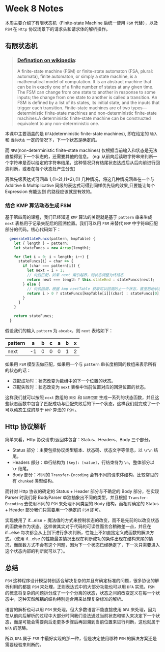 # Week 8 Notes

本周主要介绍了有限状态机（Finite-state Machine 后统一使用 `FSM` 代替），以及 `FSM` 在 `Http` 协议场景下的请求头和请求体的解析操作。

## 有限状态机
> ### [Defination on wikipedia](https://en.wikipedia.org/wiki/Finite-state_machine): 
> A finite-state machine (FSM) or finite-state automaton (FSA, plural: automata), finite automaton, or simply a state machine, is a mathematical model of computation. It is an abstract machine that can be in exactly one of a finite number of states at any given time. The FSM can change from one state to another in response to some inputs; the change from one state to another is called a transition. An FSM is defined by a list of its states, its initial state, and the inputs that trigger each transition. Finite-state machines are of two types—deterministic finite-state machines and non-deterministic finite-state machines.A deterministic finite-state machine can be constructed equivalent to any non-deterministic one.

本课中主要涵盖的是 `DFA`(deterministic finite-state machines), 即在给定的 `输入` 和 `当前状态` 一定的情况下，下一个状态是确定的。

而 `NFA`(non-deterministic finite-state machines) 仅根据当前输入和状态是无法直接得到下一个状态的，还需要其他的信息。 (eg: 从前向后读取字符串来判断一个字符串是否以给定的字符串结尾，这种情况只有结尾状态达成后从后向前进行回溯判断，或者在每个状态处产生分支) 

高优先级表达式可涵盖 1,(1+2),(1*2),(1) 几种情况，将这几种情况涵盖在一个与 Additive & Multiplicative 同级的表达式可得到同样优先级的效果,只要能让每个 Expression 有能达到 <Number> 的路径应该就是有效的。

### 结合 KMP 算法动态生成 FSM

基于第四周的课程，我们已经知道 `KMP` 算法的关键就是基于 `pattern` 串来生成 `next` 表格用于记录失配后的回溯位置。我们可以用 `FSM` 来替代 `KMP` 中字符串匹配部分的代码。核心代码如下：

```javascript
  generateStateFuncs(pattern, kmpTable) {
    let { length } = pattern;
    let stateFuncs = new Array(length);

    for (let i = 0; i < length; i++) {
      stateFuncs[i] = char => {
        if (char === pattern[i]) {
          let next = i + 1;
          // 向后匹配，如果 next 索引越界，则状态调整为终结态
          return next === length ? this.stateEnd : stateFuncs[next];
        } else {
          // 向前回溯，根据 kmp nextTable 获取可以回溯的上一个状态，直至初始状态
          return i > 0 ? stateFuncs[kmpTable[i]](char) : stateFuncs[0];
        }
      }
    }

    return stateFuncs;
  }
```

假设我们的输入 `pattern` 为 `abcabx`，则 `next` 表格如下：

|pattern|a|b|c|a|b|x|
|-|-|-|-|-|-|-|
|next|-1|0|0|0|1|2|

如果用 `FSM` 模型去做匹配，如果用一个与 `pattern` 串长度相同的数组来表示所有的状态的话：

- 匹配成功时：状态改变为数组中的下一个位置的状态。
- 匹配失败时：状态改变为 `next` 表格中当前位置对应的回溯位置的状态。

这样我们就可以按照 `next` 数组的 `索引` 和 `回溯位置` 生成一系列的状态函数，并且这些状态函数中包含了匹配成功与匹配失败后的下一个状态，这样我们就完成了一个可以动态生成的基于 `KMP` 算法的 `FSM` 。

## Http 协议解析

简单来看，Http 协议请求/返回体包含：Status、Headers、Body 三个部分。

- Status 部分：主要包括协议类型版本、状态码、状态文字等信息，以 `\r\n` 结尾。
- Headers 部分：单行结构为 `[key]: [value]`，行结束符为 `\n`，整体部分以 `\r` 结尾。
- Body 部分：不同的 `Transfer-Encoding` 会有不同的请求体结构，比较常见的有 `chunked` 类型结构。

而针对 Http 协议的确定的 Status + Header 部分与不确定的 Body 部分，在实现 Parser 时我们将 BodyParser 单独抽象出不同的类型，并且根据 `Transfer-Encoding` 去使用不同的 `FSM` 来处理不同类型的 Body 结构，而相对确定的 Status + Header 部分我们只需要用一个确定的 `FSM` 即可。

实现使用了 if...else + 魔法值的方式来控制状态的改变，而不是先前的以改变状态的函数来作为状态。这样做其实对于代码的可读性而言会稍微差一点，并且在 if...else 每次都会从上到下进行多次判断，性能上不如直接定义成函数的解决方式。（使用 if...else 的性能最差情况出现在判断成功的条件出现在结构末尾的情况，而函数方式不会有这个问题，因为下一个状态已经确定了，下一次只需要进入这个状态内部的判断就可以了）。

## 总结

 `FSM` 这种程序设计模型特别适合解决复杂的并且有确定标准的问题，很多协议的解析利用的都是 `FSM` 来处理，正则表达式中的大部分功能也可以用 `DFA` 实现。`FSM` 的概念将复杂的问题拆分成了一个个分离的状态，状态之间的改变定义在每一个状态中，这种天然解耦的结构特别适合用来处理复杂标准的解析。

语言的解析也可以用 `FSM` 来处理，但大多数语言不能直接使用 `DFA` 来处理，因为在从前向后解析的过程中大部分时间我们没法通过当前状态和输入来决定下一个状态，而是可能会需要向后走更多步骤后再回溯到当前位置来进行判断，这也就属于 `NFA` 的范畴。

所以 `DFA` 属于 `FSM` 中最好实现的那一种，但是决定使用哪种 `FSM` 的解决方案还是需要经验来判断的。

